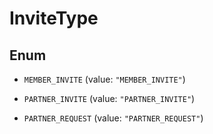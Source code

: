 

# InviteType

## Enum


* `MEMBER_INVITE` (value: `"MEMBER_INVITE"`)

* `PARTNER_INVITE` (value: `"PARTNER_INVITE"`)

* `PARTNER_REQUEST` (value: `"PARTNER_REQUEST"`)



